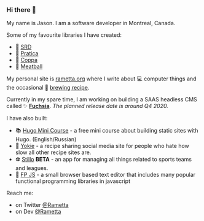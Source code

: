 ### Hi there :wave:

My name is Jason. I am a software developer in Montreal, Canada.

Some of my favourite libraries I have created:

- :rocket: [SRD](https://github.com/rametta/srd)
- :tumbler_glass: [Pratica](https://github.com/rametta/pratica)
- :horse_racing: [Coppa](https://github.com/rametta/coppa)
- :spaghetti: [Meatball](https://github.com/rametta/meatball)

My personal site is [rametta.org](https://rametta.org) where I write about :computer: computer things and the occasional :beer: [brewing recipe](https://rametta.org/brews/).

Currently in my spare time, I am working on building a SAAS headless CMS called :sparkles: [**Fuchsia**](https://fuchsiacms.com). _The planned release date is around Q4 2020._

I have also built:
- :books: [Hugo Mini Course](https://hugo-mini-course.netlify.app/) - a free mini course about building static sites with Hugo. (English/Russian)
- :hamburger: [Yokie](https://yokie.app) - a recipe sharing social media site for people who hate how slow all other recipe sites are.
- :soccer: [Stillo](https://stillo.io) **BETA** - an app for managing all things related to sports teams and leagues.
- :crystal_ball: [FP JS](https://fpjs.surge.sh) - a small browser based text editor that includes many popular functional programming libraries in javascript

Reach me:
- on Twitter [@Rametta](https://twitter.com/rametta)
- on Dev [@Rametta](https://dev.to/rametta)
